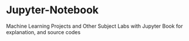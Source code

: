 # Jupyter-Notebook
Machine Learning Projects and Other Subject Labs with Jupyter Book for explanation, and source codes
